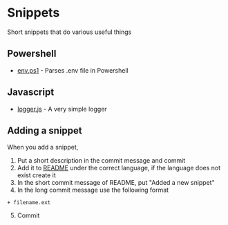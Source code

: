 # Snippets
Short snippets that do various useful things

## Powershell
* [env.ps1](env.ps1) - Parses .env file in Powershell

## Javascript
* [logger.js](logger.js) - A very simple logger

## Adding a snippet
When you add a snippet,
1. Put a short description in the commit message and commit
2. Add it to [README](README.MD) under the correct language, if the language does not exist create it
3. In the short commit message of README, put "Added a new snippet"
4. In the long commit message use the following format
```
+ filename.ext
```
5. Commit
